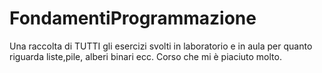 # FondamentiProgrammazione
Una raccolta di TUTTI gli esercizi svolti in laboratorio e in aula per quanto riguarda liste,pile, alberi binari ecc.
Corso che mi è piaciuto molto.
